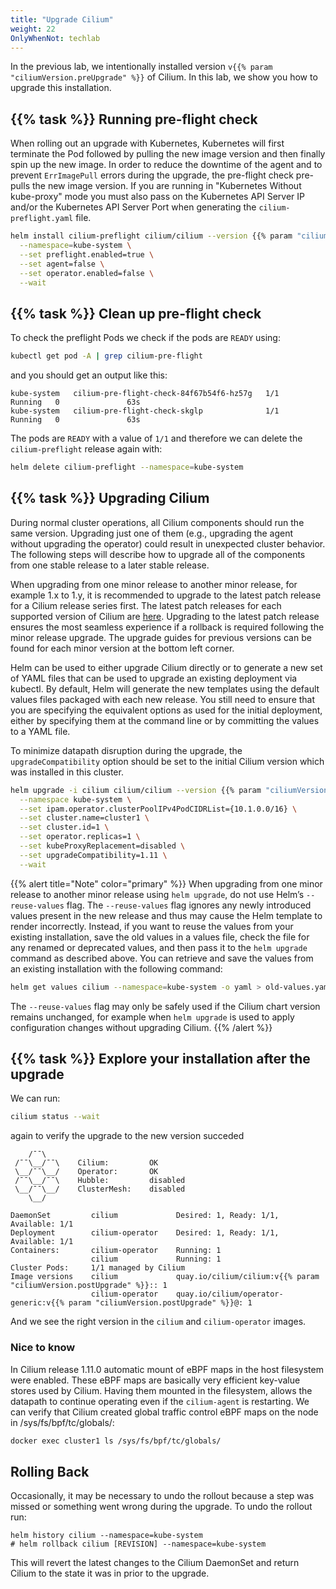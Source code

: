 ```yaml
---
title: "Upgrade Cilium"
weight: 22
OnlyWhenNot: techlab
---
```


In the previous lab, we intentionally installed version `v{{% param "ciliumVersion.preUpgrade" %}}` of Cilium. In this lab, we show you how to upgrade this installation.


## {{% task %}} Running pre-flight check

When rolling out an upgrade with Kubernetes, Kubernetes will first terminate the Pod followed by pulling the new image version and then finally spin up the new image. In order to reduce the downtime of the agent and to prevent `ErrImagePull` errors during the upgrade, the pre-flight check pre-pulls the new image version. If you are running in "Kubernetes Without kube-proxy" mode you must also pass on the Kubernetes API Server IP and/or the Kubernetes API Server Port when generating the `cilium-preflight.yaml` file.

```bash
helm install cilium-preflight cilium/cilium --version {{% param "ciliumVersion.postUpgrade" %}} \
  --namespace=kube-system \
  --set preflight.enabled=true \
  --set agent=false \
  --set operator.enabled=false \
  --wait
```


## {{% task %}} Clean up pre-flight check


To check the preflight Pods we check if the pods are `READY` using:

```bash
kubectl get pod -A | grep cilium-pre-flight
```

and you should get an output like this:

```
kube-system   cilium-pre-flight-check-84f67b54f6-hz57g   1/1     Running   0               63s
kube-system   cilium-pre-flight-check-skglp              1/1     Running   0               63s
```

The pods are `READY` with a value of `1/1` and therefore we can delete the `cilium-preflight` release again with:

```bash
helm delete cilium-preflight --namespace=kube-system
```


## {{% task %}} Upgrading Cilium

During normal cluster operations, all Cilium components should run the same version. Upgrading just one of them (e.g., upgrading the agent without upgrading the operator) could result in unexpected cluster behavior. The following steps will describe how to upgrade all of the components from one stable release to a later stable release.

When upgrading from one minor release to another minor release, for example 1.x to 1.y, it is recommended to upgrade to the latest patch release for a Cilium release series first. The latest patch releases for each supported version of Cilium are [here](https://github.com/cilium/cilium#stable-releases). Upgrading to the latest patch release ensures the most seamless experience if a rollback is required following the minor release upgrade. The upgrade guides for previous versions can be found for each minor version at the bottom left corner.

Helm can be used to either upgrade Cilium directly or to generate a new set of YAML files that can be used to upgrade an existing deployment via kubectl. By default, Helm will generate the new templates using the default values files packaged with each new release. You still need to ensure that you are specifying the equivalent options as used for the initial deployment, either by specifying them at the command line or by committing the values to a YAML file.

To minimize datapath disruption during the upgrade, the `upgradeCompatibility` option should be set to the initial Cilium version which was installed in this cluster.

```bash
helm upgrade -i cilium cilium/cilium --version {{% param "ciliumVersion.postUpgrade" %}} \
  --namespace kube-system \
  --set ipam.operator.clusterPoolIPv4PodCIDRList={10.1.0.0/16} \
  --set cluster.name=cluster1 \
  --set cluster.id=1 \
  --set operator.replicas=1 \
  --set kubeProxyReplacement=disabled \
  --set upgradeCompatibility=1.11 \
  --wait
```
{{% alert title="Note" color="primary" %}}
When upgrading from one minor release to another minor release using `helm upgrade`, do not use Helm’s `--reuse-values` flag. The  `--reuse-values` flag ignores any newly introduced values present in the new release and thus may cause the Helm template to render incorrectly. Instead, if you want to reuse the values from your existing installation, save the old values in a values file, check the file for any renamed or deprecated values, and then pass it to the `helm upgrade` command as described above. You can retrieve and save the values from an existing installation with the following command:

```bash
helm get values cilium --namespace=kube-system -o yaml > old-values.yaml
```

The `--reuse-values` flag may only be safely used if the Cilium chart version remains unchanged, for example when `helm upgrade` is used to apply configuration changes without upgrading Cilium.
{{% /alert %}}


## {{% task %}} Explore your installation after the upgrade

We can run:

```bash
cilium status --wait
```

again to verify the upgrade to the new version succeded

```
    /¯¯\
 /¯¯\__/¯¯\    Cilium:         OK
 \__/¯¯\__/    Operator:       OK
 /¯¯\__/¯¯\    Hubble:         disabled
 \__/¯¯\__/    ClusterMesh:    disabled
    \__/

DaemonSet         cilium             Desired: 1, Ready: 1/1, Available: 1/1
Deployment        cilium-operator    Desired: 1, Ready: 1/1, Available: 1/1
Containers:       cilium-operator    Running: 1
                  cilium             Running: 1
Cluster Pods:     1/1 managed by Cilium
Image versions    cilium             quay.io/cilium/cilium:v{{% param "ciliumVersion.postUpgrade" %}}:: 1
                  cilium-operator    quay.io/cilium/operator-generic:v{{% param "ciliumVersion.postUpgrade" %}}@: 1
```

And we see the right version in the `cilium` and `cilium-operator` images.


### Nice to know

In Cilium release 1.11.0 automatic mount of eBPF maps in the host filesystem were enabled. These eBPF maps are basically very efficient key-value stores used by Cilium. Having them mounted in the filesystem, allows the datapath to continue operating even if the `cilium-agent` is restarting. We can verify that Cilium created global traffic control eBPF maps on the node in /sys/fs/bpf/tc/globals/:

```bash
docker exec cluster1 ls /sys/fs/bpf/tc/globals/
```


## Rolling Back

Occasionally, it may be necessary to undo the rollout because a step was missed or something went wrong during the upgrade. To undo the rollout run:

```
helm history cilium --namespace=kube-system
# helm rollback cilium [REVISION] --namespace=kube-system
```

This will revert the latest changes to the Cilium DaemonSet and return Cilium to the state it was in prior to the upgrade.
